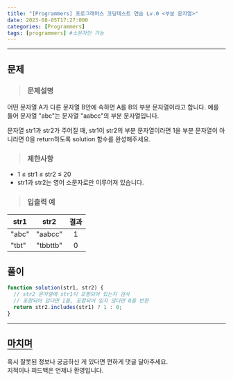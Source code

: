 ```yaml
---
title: "[Programmers] 프로그래머스 코딩테스트 연습 Lv.0 <부분 문자열>"
date: 2023-08-05T17:27:000
categories: [Programmers]
tags: [programmers] #소문자만 가능
---
```


---

## <b>문제</b>

<h3><blockquote>문제설명
</blockquote></h3>

어떤 문자열 A가 다른 문자열 B안에 속하면 A를 B의 부분 문자열이라고 합니다. 예를 들어 문자열 "abc"는 문자열 "aabcc"의 부분 문자열입니다.

문자열 str1과 str2가 주어질 때, str1이 str2의 부분 문자열이라면 1을 부분 문자열이 아니라면 0을 return하도록 solution 함수를 완성해주세요.

<h3><blockquote>제한사항
</blockquote></h3>

- 1 ≤ str1 ≤ str2 ≤ 20
- str1과 str2는 영어 소문자로만 이루어져 있습니다.

<h3><blockquote>입출력 예
</blockquote></h3>

| str1  |   str2   | 결과 |
| ----- | :------: | :--: |
| "abc" | "aabcc"  |  1   |
| "tbt" | "tbbttb" |  0   |

## <b>풀이</b>

```js
function solution(str1, str2) {
  // str2 문자열에 str1이 포함되어 있는지 검사
  // 포함되어 있다면 1을, 포함되어 있지 않다면 0을 반환
  return str2.includes(str1) ? 1 : 0;
}
```

---

## <b style="border-bottom:2px solid gray"><b>마치며</b></b>

<P>혹시 잘못된 정보나 궁금하신 게 있다면 편하게 댓글 달아주세요.<br/>
지적이나 피드백은 언제나 환영입니다.</p>

